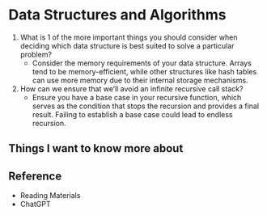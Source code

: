 # Data Structures and Algorithms

1. What is 1 of the more important things you should consider when deciding which data structure is best suited to solve a particular problem?
   - Consider the memory requirements of your data structure. Arrays tend to be memory-efficient, while other structures like hash tables can use more memory due to their internal storage mechanisms.
2. How can we ensure that we’ll avoid an infinite recursive call stack?
   - Ensure you have a base case in your recursive function, which serves as the condition that stops the recursion and provides a final result. Failing to establish a base case could lead to endless recursion.

## Things I want to know more about

## Reference

- Reading Materials
- ChatGPT
